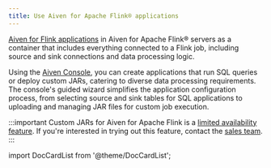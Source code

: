 ```yaml
---
title: Use Aiven for Apache Flink® applications
---
```


[Aiven for Flink applications](/docs/products/flink/concepts/flink-applications) in Aiven for Apache Flink® servers as a container that includes everything connected to a Flink job, including source and sink connections and data processing logic.

Using the [Aiven Console](https://console.aiven.io/), you can create
applications that run SQL queries or deploy custom JARs, catering to
diverse data processing requirements. The console's guided wizard
simplifies the application configuration process, from selecting source
and sink tables for SQL applications to uploading and managing JAR files
for custom job execution.

:::important
Custom JARs for Aiven for Apache Flink is a
[limited availability feature](/docs/platform/concepts/service-and-feature-releases#limited-availability-). If you're interested in trying out this feature, contact
the [sales team](https://aiven.io/contact).
:::

import DocCardList from '@theme/DocCardList';

<DocCardList/>
